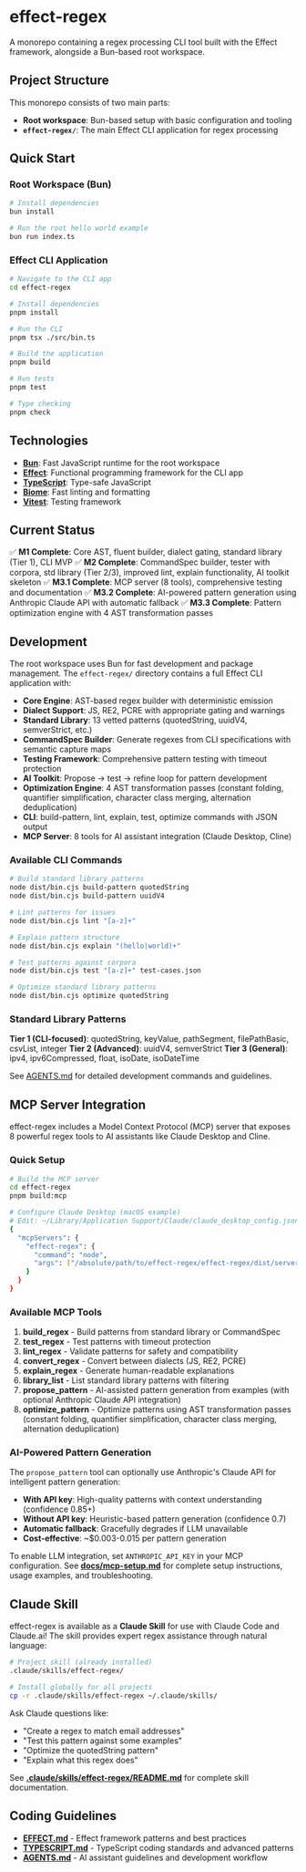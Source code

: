 # effect-regex

A monorepo containing a regex processing CLI tool built with the Effect framework, alongside a Bun-based root workspace.

## Project Structure

This monorepo consists of two main parts:

- **Root workspace**: Bun-based setup with basic configuration and tooling
- **`effect-regex/`**: The main Effect CLI application for regex processing

## Quick Start

### Root Workspace (Bun)

```bash
# Install dependencies
bun install

# Run the root hello world example
bun run index.ts
```

### Effect CLI Application

```bash
# Navigate to the CLI app
cd effect-regex

# Install dependencies
pnpm install

# Run the CLI
pnpm tsx ./src/bin.ts

# Build the application
pnpm build

# Run tests
pnpm test

# Type checking
pnpm check
```

## Technologies

- **[Bun](https://bun.com)**: Fast JavaScript runtime for the root workspace
- **[Effect](https://effect.website)**: Functional programming framework for the CLI app
- **[TypeScript](https://typescriptlang.org)**: Type-safe JavaScript
- **[Biome](https://biomejs.dev)**: Fast linting and formatting
- **[Vitest](https://vitest.dev)**: Testing framework

## Current Status

✅ **M1 Complete**: Core AST, fluent builder, dialect gating, standard library (Tier 1), CLI MVP
✅ **M2 Complete**: CommandSpec builder, tester with corpora, std library (Tier 2/3), improved lint, explain functionality, AI toolkit skeleton
✅ **M3.1 Complete**: MCP server (8 tools), comprehensive testing and documentation
✅ **M3.2 Complete**: AI-powered pattern generation using Anthropic Claude API with automatic fallback
✅ **M3.3 Complete**: Pattern optimization engine with 4 AST transformation passes

## Development

The root workspace uses Bun for fast development and package management. The `effect-regex/` directory contains a full Effect CLI application with:

- **Core Engine**: AST-based regex builder with deterministic emission
- **Dialect Support**: JS, RE2, PCRE with appropriate gating and warnings
- **Standard Library**: 13 vetted patterns (quotedString, uuidV4, semverStrict, etc.)
- **CommandSpec Builder**: Generate regexes from CLI specifications with semantic capture maps
- **Testing Framework**: Comprehensive pattern testing with timeout protection
- **AI Toolkit**: Propose → test → refine loop for pattern development
- **Optimization Engine**: 4 AST transformation passes (constant folding, quantifier simplification, character class merging, alternation deduplication)
- **CLI**: build-pattern, lint, explain, test, optimize commands with JSON output
- **MCP Server**: 8 tools for AI assistant integration (Claude Desktop, Cline)

### Available CLI Commands

```bash
# Build standard library patterns
node dist/bin.cjs build-pattern quotedString
node dist/bin.cjs build-pattern uuidV4

# Lint patterns for issues
node dist/bin.cjs lint "[a-z]+"

# Explain pattern structure
node dist/bin.cjs explain "(hello|world)+"

# Test patterns against corpora
node dist/bin.cjs test "[a-z]+" test-cases.json

# Optimize standard library patterns
node dist/bin.cjs optimize quotedString
```

### Standard Library Patterns

**Tier 1 (CLI-focused)**: quotedString, keyValue, pathSegment, filePathBasic, csvList, integer
**Tier 2 (Advanced)**: uuidV4, semverStrict
**Tier 3 (General)**: ipv4, ipv6Compressed, float, isoDate, isoDateTime

See [AGENTS.md](./AGENTS.md) for detailed development commands and guidelines.

## MCP Server Integration

effect-regex includes a Model Context Protocol (MCP) server that exposes 8 powerful regex tools to AI assistants like Claude Desktop and Cline.

### Quick Setup

```bash
# Build the MCP server
cd effect-regex
pnpm build:mcp

# Configure Claude Desktop (macOS example)
# Edit: ~/Library/Application Support/Claude/claude_desktop_config.json
{
  "mcpServers": {
    "effect-regex": {
      "command": "node",
      "args": ["/absolute/path/to/effect-regex/effect-regex/dist/server.cjs"]
    }
  }
}
```

### Available MCP Tools

1. **build_regex** - Build patterns from standard library or CommandSpec
2. **test_regex** - Test patterns with timeout protection
3. **lint_regex** - Validate patterns for safety and compatibility
4. **convert_regex** - Convert between dialects (JS, RE2, PCRE)
5. **explain_regex** - Generate human-readable explanations
6. **library_list** - List standard library patterns with filtering
7. **propose_pattern** - AI-assisted pattern generation from examples (with optional Anthropic Claude API integration)
8. **optimize_pattern** - Optimize patterns using AST transformation passes (constant folding, quantifier simplification, character class merging, alternation deduplication)

### AI-Powered Pattern Generation

The `propose_pattern` tool can optionally use Anthropic's Claude API for intelligent pattern generation:

- **With API key**: High-quality patterns with context understanding (confidence 0.85+)
- **Without API key**: Heuristic-based pattern generation (confidence 0.7)
- **Automatic fallback**: Gracefully degrades if LLM unavailable
- **Cost-effective**: ~$0.003-0.015 per pattern generation

To enable LLM integration, set `ANTHROPIC_API_KEY` in your MCP configuration. See **[docs/mcp-setup.md](./docs/mcp-setup.md)** for complete setup instructions, usage examples, and troubleshooting.

## Claude Skill

effect-regex is available as a **Claude Skill** for use with Claude Code and Claude.ai! The skill provides expert regex assistance through natural language:

```bash
# Project skill (already installed)
.claude/skills/effect-regex/

# Install globally for all projects
cp -r .claude/skills/effect-regex ~/.claude/skills/
```

Ask Claude questions like:
- "Create a regex to match email addresses"
- "Test this pattern against some examples"
- "Optimize the quotedString pattern"
- "Explain what this regex does"

See **[.claude/skills/effect-regex/README.md](./.claude/skills/effect-regex/README.md)** for complete skill documentation.

## Coding Guidelines

- **[EFFECT.md](./EFFECT.md)** - Effect framework patterns and best practices
- **[TYPESCRIPT.md](./TYPESCRIPT.md)** - TypeScript coding standards and advanced patterns
- **[AGENTS.md](./AGENTS.md)** - AI assistant guidelines and development workflow
